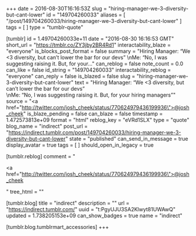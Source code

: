 +++
date = 2016-08-30T16:16:53Z
slug = "hiring-manager-we-3-diversity-but-cant-lower"
id = "149704260033"
aliases = [ "/post/149704260033/hiring-manager-we-3-diversity-but-cant-lower" ]
tags = [ ]
type = "tumblr-quote"

[tumblr]
id = 1.49704260033e+11
date = "2016-08-30 16:16:53 GMT"
short_url = "https://tmblr.co/ZY3jby2BR4Rd1"
interactability_blaze = "everyone"
is_blocks_post_format = false
summary = "Hiring Manager: “We <3 diversity, but can’t lower the bar for our devs” \nMe: “No, I was suggesting raising it. But, for your..."
can_reblog = false
note_count = 0.0
can_like = false
id_string = "149704260033"
interactability_reblog = "everyone"
can_reply = false
is_blazed = false
slug = "hiring-manager-we-3-diversity-but-cant-lower"
text = "Hiring Manager: &ldquo;We &lt;3 diversity, but can&rsquo;t lower the bar for our devs&rdquo;<br/>\nMe: &ldquo;No, I was suggesting raising it. But, for your hiring managers&rdquo;"
source = "<a href=\"http://twitter.com/josh_cheek/status/770624979436199936\">@josh_cheek</a>"
is_blaze_pending = false
can_blaze = false
timestamp = 1.472573813e+09
format = "html"
reblog_key = "eVRd1SLX"
type = "quote"
blog_name = "indirect"
post_url = "https://indirect.tumblr.com/post/149704260033/hiring-manager-we-3-diversity-but-cant-lower"
state = "published"
can_send_in_message = true
display_avatar = true
tags = [ ]
should_open_in_legacy = true

[tumblr.reblog]
comment = "<p><a href=\"http://twitter.com/josh_cheek/status/770624979436199936\">@josh_cheek</a></p>"
tree_html = ""

[tumblr.blog]
title = "indirect"
description = ""
url = "https://indirect.tumblr.com/"
uuid = "t:PgyUJU3SA2Klwyt81UWAwQ"
updated = 1.738205153e+09
can_show_badges = true
name = "indirect"

[tumblr.blog.tumblrmart_accessories]
+++
